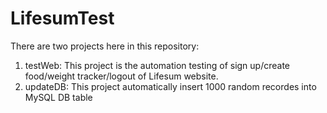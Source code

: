 LifesumTest
===========
There are two projects here in this repository:
1. testWeb:
  This project is the automation testing of sign up/create food/weight tracker/logout of Lifesum website.
2. updateDB:
  This project automatically insert 1000 random recordes into MySQL DB table
